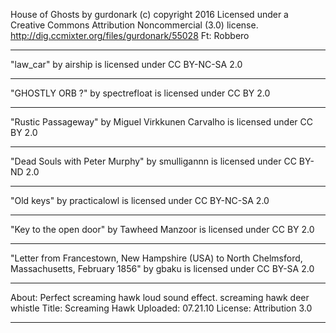 House of Ghosts by gurdonark (c) copyright 2016 
Licensed under a Creative Commons Attribution Noncommercial  (3.0) 
license. http://dig.ccmixter.org/files/gurdonark/55028 Ft: Robbero

---

"law_car" by airship is licensed under CC BY-NC-SA 2.0

---

"GHOSTLY ORB ?" by spectrefloat is licensed under CC BY 2.0

---

"Rustic Passageway" by Miguel Virkkunen Carvalho is licensed under CC BY 2.0

---

"Dead Souls with Peter Murphy" by smulligannn is licensed under CC BY-ND 2.0

---

"Old keys" by practicalowl is licensed under CC BY-NC-SA 2.0

---

"Key to the open door" by Tawheed Manzoor is licensed under CC BY 2.0

---

"Letter from Francestown, New Hampshire (USA) to North Chelmsford, Massachusetts, February 1856" by gbaku is licensed under CC BY-SA 2.0

---

About: Perfect screaming hawk loud sound effect. screaming hawk deer whistle
Title: Screaming Hawk
Uploaded: 07.21.10 
License: Attribution 3.0 

---
